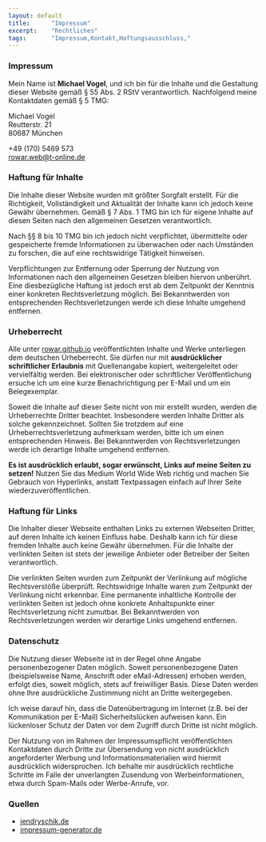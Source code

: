 ```yaml
---
layout:	default
title:		"Impressum"
excerpt: 	"Rechtliches"
tags: 		"Impressum,Kontakt,Haftungsausschluss,"
---
```


### Impressum
Mein Name ist **Michael Vogel**, und ich bin für die Inhalte und die Gestaltung dieser Website gemäß § 55 Abs. 2 RStV verantwortlich. Nachfolgend meine Kontaktdaten gemäß § 5 TMG:

Michael Vogel<br/>Reutterstr. 21<br/>80687 München 

<span class="glyphicon glyphicon-phone"></span> +49 (170) 5469 573<br/><span class="glyphicon glyphicon-envelope"></span> <rowar.web@t-online.de>
  
  
### Haftung für Inhalte

Die Inhalte dieser Website wurden mit größter Sorgfalt erstellt. Für die Richtigkeit, Vollständigkeit und Aktualität der Inhalte kann ich jedoch keine Gewähr übernehmen. Gemäß § 7 Abs. 1 TMG bin ich für eigene Inhalte auf diesen Seiten nach den allgemeinen Gesetzen verantwortlich.

Nach §§ 8 bis 10 TMG bin ich jedoch nicht verpflichtet, übermittelte oder gespeicherte fremde Informationen zu überwachen oder nach Umständen zu forschen, die auf eine rechtswidrige Tätigkeit hinweisen.

Verpflichtungen zur Entfernung oder Sperrung der Nutzung von Informationen nach den allgemeinen Gesetzen bleiben hiervon unberührt. Eine diesbezügliche Haftung ist jedoch erst ab dem Zeitpunkt der Kenntnis einer konkreten Rechtsverletzung möglich. Bei Bekanntwerden von entsprechenden Rechtsverletzungen werde ich diese Inhalte umgehend entfernen.
  
  
### Urheberrecht

Alle unter [rowar.github.io](http://rowar.github.io) veröffentlichten Inhalte und Werke unterliegen dem deutschen Urheberrecht. Sie dürfen nur mit **ausdrücklicher schriftlicher Erlaubnis** mit Quellenangabe kopiert, weitergeleitet oder vervielfältig werden. Bei elektronischer oder schriftlicher Veröffentlichung ersuche ich um eine kurze Benachrichtigung per E-Mail und um ein Belegexemplar.

Soweit die Inhalte auf dieser Seite nicht von mir erstellt wurden, werden die Urheberrechte Dritter beachtet. Insbesondere werden Inhalte Dritter als solche gekennzeichnet. Sollten Sie trotzdem auf eine Urheberrechtsverletzung aufmerksam werden, bitte ich um einen entsprechenden Hinweis. Bei Bekanntwerden von Rechtsverletzungen werde ich derartige Inhalte umgehend entfernen.

**Es ist ausdrücklich erlaubt, sogar erwünscht, Links auf meine Seiten zu setzen!** Nutzen Sie das Medium World Wide Web richtig und machen Sie Gebrauch von Hyperlinks, anstatt Textpassagen einfach auf Ihrer Seite wiederzuveröffentlichen.
  
  
### Haftung für Links

Die Inhalter dieser Webseite enthalten Links zu externen Webseiten Dritter, auf deren Inhalte ich keinen Einfluss habe. Deshalb kann ich für diese fremden Inhalte auch keine Gewähr übernehmen. Für die Inhalte der verlinkten Seiten ist stets der jeweilige Anbieter oder Betreiber der Seiten verantwortlich.

Die verlinkten Seiten wurden zum Zeitpunkt der Verlinkung auf mögliche Rechtsverstöße überprüft. Rechtswidrige Inhalte waren zum Zeitpunkt der Verlinkung nicht erkennbar. Eine permanente inhaltliche Kontrolle der verlinkten Seiten ist jedoch ohne konkrete Anhaltspunkte einer Rechtsverletzung nicht zumutbar. Bei Bekanntwerden von Rechtsverletzungen werden wir derartige Links umgehend entfernen.
  
  
### Datenschutz

Die Nutzung dieser Webseite ist in der Regel ohne Angabe personenbezogener Daten möglich. Soweit personenbezogene Daten (beispielsweise Name, Anschrift oder eMail-Adressen) erhoben werden, erfolgt dies, soweit möglich, stets auf freiwilliger Basis. Diese Daten werden ohne Ihre ausdrückliche Zustimmung nicht an Dritte weitergegeben.

Ich weise darauf hin, dass die Datenübertragung im Internet (z.B. bei der Kommunikation per E-Mail) Sicherheitslücken aufweisen kann. Ein lückenloser Schutz der Daten vor dem Zugriff durch Dritte ist nicht möglich.

Der Nutzung von im Rahmen der Impressumspflicht veröffentlichten Kontaktdaten durch Dritte zur Übersendung von nicht ausdrücklich angeforderter Werbung und Informationsmaterialien wird hiermit ausdrücklich widersprochen. Ich behalte mir ausdrücklich rechtliche Schritte im Falle der unverlangten Zusendung von Werbeinformationen, etwa durch Spam-Mails oder Werbe-Anrufe, vor.
  
  
### Quellen
+ [jendryschik.de](http://jendryschik.de/ueber-diese-website/rechtliches/#impressum)
+ [impressum-generator.de](http://www.impressum-generator.de)
